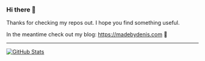### Hi there 👋

Thanks for checking my repos out. I hope you find something useful.

In the meantime check out my blog: https://madebydenis.com 🚀

---

[![GitHub Stats](https://github-readme-stats.vercel.app/api?username=dingo-d)](https://github.com/pulls?q=author%3Adingo-d+sort%3Aupdated-desc)
